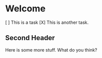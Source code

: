 Welcome
=======

[ ] This is a task
[X] This is another task.

Second Header
-------------

Here is some more stuff. What do you think?
